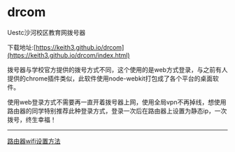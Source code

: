 drcom
=====

Uestc沙河校区教育网拨号器

下载地址:[https://keith3.github.io/drcom](https://keith3.github.io/drcom/index.html)

拨号器与学校官方提供的拨号方式不同，这个使用的是web方式登录，与之前有人提供的chrome插件类似，此软件使用node-webkit打包成了各个平台的桌面软件。

使用web登录方式不需要再一直开着拨号器上网，使用全局vpn不再掉线，想使用路由器的同学特别推荐此种登录方式，登录一次后在路由器上设置为静态ip，一次拨号，终生幸福！

---

[路由器wifi设置方法](https://keith3.github.io/drcom/index.html#2)
